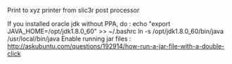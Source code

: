 Print to xyz printer from slic3r post processor

If you installed oracle jdk without PPA, do :
  echo "export JAVA_HOME=/opt/jdk1.8.0_60" >> ~/.bashrc
  ln -s /opt/jdk1.8.0_60/bin/java /usr/local/bin/java
Enable running jar files : http://askubuntu.com/questions/192914/how-run-a-jar-file-with-a-double-click
